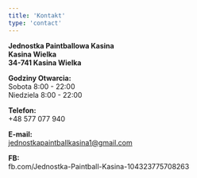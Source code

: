 ```yaml
---
title: 'Kontakt'
type: 'contact'
---
```


**Jednostka Paintballowa Kasina**  
**Kasina Wielka**  
**34-741 Kasina Wielka**  

**Godziny Otwarcia:**  
Sobota 8:00 - 22:00  
Niedziela 8:00 - 22:00  

**Telefon:**  
+48 577 077 940

**E-mail:**  
jednostkapaintballkasina1@gmail.com

**FB:**  
fb.com/Jednostka-Paintball-Kasina-104323775708263



